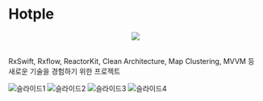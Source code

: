 # Hotple

<p align="center">
  <img src="https://github.com/seonghooony/Hotple/assets/91402556/a11acebe-4aa2-40e3-a5e5-a2ecae524d8b">
  <br>
</p>

<br>
RxSwift, Rxflow, ReactorKit, Clean Architecture, Map Clustering, MVVM 등 새로운 기술을 경험하기 위한 프로젝트

<br>

![슬라이드1](https://github.com/seonghooony/Hotple/assets/91402556/7751f8e0-6b0d-4045-a915-c8c3b6a8a8c9)
![슬라이드2](https://github.com/seonghooony/Hotple/assets/91402556/485897ae-c0cb-472a-872f-7aa1627d737b)
![슬라이드3](https://github.com/seonghooony/Hotple/assets/91402556/a1a25e4d-36a1-429f-8f3b-a643ed186d52)
![슬라이드4](https://github.com/seonghooony/Hotple/assets/91402556/48e77dee-4100-47c7-a916-0e81db83b58e)

